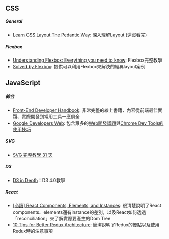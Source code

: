 
## CSS

##### General
- [Learn CSS Layout The Pedantic Way](http://book.mixu.net/css/): 深入理解Layout (還沒看完)

##### Flexbox
- [Understanding Flexbox: Everything you need to know](https://medium.freecodecamp.com/understanding-flexbox-everything-you-need-to-know-b4013d4dc9af#.p1max4l8z): Flexbox完整教學
- [Solved by Flexbox](https://philipwalton.github.io/solved-by-flexbox/): 提供可以利用Flexbox來解決的經典layout案例

## JavaScript

##### 綜合
- [Front-End Developer Handbook](https://www.gitbook.com/book/frontendmasters/front-end-handbook/details): 非常完整的線上書籍，內容從前端最佳實踐、實際開發到常用工具一應俱全
- [Google Developers Web](https://developers.google.com/web/): 包含眾多的[Web開發議題](https://developers.google.com/web/fundamentals/)與[Chrome Dev Tools的使用技巧](https://developers.google.com/web/tools/)

##### SVG
- [SVG 完整教學 31 天](http://www.oxxostudio.tw/articles/201410/svg-tutorial.html)

##### D3
- [D3 in Depth](http://d3indepth.com/)：D3 4.0教學

##### React
- [[必讀] React Components, Elements, and Instances](https://facebook.github.io/react/blog/2015/12/18/react-components-elements-and-instances.html): 很清楚說明了React components、elements還有instance的差別，以及React如何透過「reconciliation」來了解實際要產生的Dom Tree
- [10 Tips for Better Redux Architecture](https://medium.com/javascript-scene/10-tips-for-better-redux-architecture-69250425af44#.piofe8wz7): 簡潔說明了Redux的優點以及使用Redux時的注意事項
